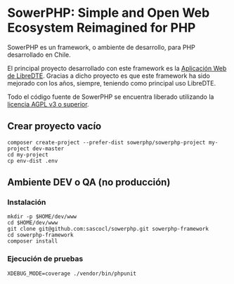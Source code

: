# SowerPHP: Simple and Open Web Ecosystem Reimagined for PHP

SowerPHP es un framework, o ambiente de desarrollo, para PHP desarrollado en Chile.

El principal proyecto desarrollado con este framework es la
[Aplicación Web de LibreDTE](https://github.com/LibreDTE/libredte-webapp).
Gracias a dicho proyecto es que este framework ha sido mejorado con los años,
siempre, teniendo como principal uso LibreDTE.

Todo el código fuente de SowerPHP se encuentra liberado utilizando la
[licencia AGPL v3 o superior](https://github.com/sascocl/sowerphp/blob/master/COPYING).

## Crear proyecto vacío

```shell
composer create-project --prefer-dist sowerphp/sowerphp-project my-project dev-master
cd my-project
cp env-dist .env
```

## Ambiente DEV o QA (no producción)

### Instalación

```shell
mkdir -p $HOME/dev/www
cd $HOME/dev/www
git clone git@github.com:sascocl/sowerphp.git sowerphp-framework
cd sowerphp-framework
composer install
```

### Ejecución de pruebas

```shell
XDEBUG_MODE=coverage ./vendor/bin/phpunit
```
